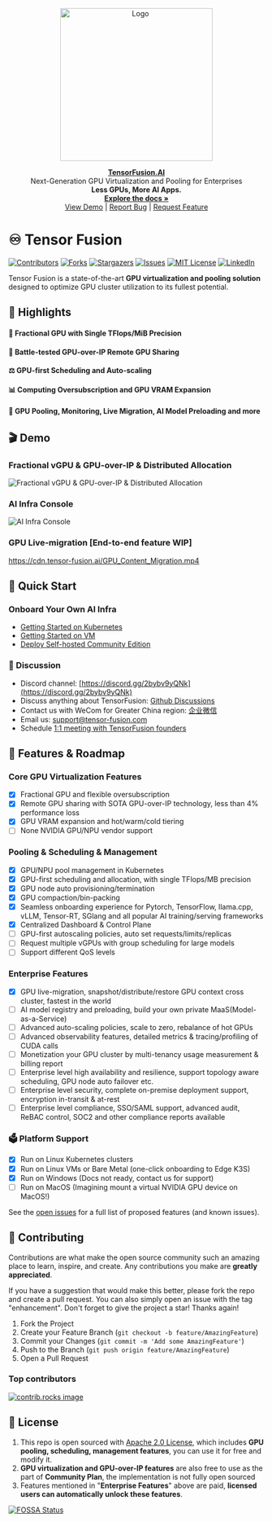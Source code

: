 <p align="center"><a href="javascript:void(0);" target="_blank" rel="noreferrer"><img width="300" src="https://cdn.tensor-fusion.ai/tensor-fusion.png" alt="Logo"></a></p>

<p align="center">
    <strong><a href="https://tensor-fusion.ai" target="_blank">TensorFusion.AI</a></strong><br/>Next-Generation GPU Virtualization and Pooling for Enterprises<br><b>Less GPUs, More AI Apps.</b>
    <br />
    <a href="https://tensor-fusion.ai/guide/overview"><strong>Explore the docs »</strong></a>
    <br />
    <a href="https://tensor-fusion.ai/guide/overview">View Demo</a>
    |
    <a href="https://github.com/preciouscust/tensor-fusion/issues/new?labels=bug&template=bug-report---.md">Report Bug</a>
    |
    <a href="https://github.com/preciouscust/tensor-fusion/issues/new?labels=enhancement&template=feature-request---.md">Request Feature</a>
  </p>


# ♾️ Tensor Fusion

[![Contributors][contributors-shield]][contributors-url]
[![Forks][forks-shield]][forks-url]
[![Stargazers][stars-shield]][stars-url]
[![Issues][issues-shield]][issues-url]
[![MIT License][license-shield]][license-url]
[![LinkedIn][linkedin-shield]][linkedin-url]

Tensor Fusion is a state-of-the-art **GPU virtualization and pooling solution** designed to optimize GPU cluster utilization to its fullest potential.

## 🌟 Highlights

#### 📐 Fractional GPU with Single TFlops/MiB Precision
#### 🔄 Battle-tested GPU-over-IP Remote GPU Sharing 
#### ⚖️ GPU-first Scheduling and Auto-scaling
#### 📊 Computing Oversubscription and GPU VRAM Expansion
#### 🛫 GPU Pooling, Monitoring, Live Migration, AI Model Preloading and more

## 🎬 Demo

### Fractional vGPU & GPU-over-IP & Distributed Allocation

![Fractional vGPU & GPU-over-IP & Distributed Allocation](https://cdn.tensor-fusion.ai//demo/overall-demo.gif)


### AI Infra Console

![AI Infra Console](https://cdn.tensor-fusion.ai//demo/ai-infra-console.gif)

### GPU Live-migration [End-to-end feature WIP]

https://cdn.tensor-fusion.ai/GPU_Content_Migration.mp4

## 🚀 Quick Start

### Onboard Your Own AI Infra

- [Getting Started on Kubernetes](https://tensor-fusion.ai/guide/deployment-k8s)
- [Getting Started on VM](https://tensor-fusion.ai/guide/deployment-vm)
- [Deploy Self-hosted Community Edition](https://tensor-fusion.ai/guide/self-host)

<!-- (TODO: Asciinema) -->

<!-- ### Playground

- Explore the demo account: [Demo Console - Working in progress](https://app.tensor-fusion.ai?hint=demo) -->

### 💬 Discussion

- Discord channel: [https://discord.gg/2bybv9yQNk](https://discord.gg/2bybv9yQNk)
- Discuss anything about TensorFusion: [Github Discussions](https://github.com/preciouscust/tensor-fusion/discussions)
- Contact us with WeCom for Greater China region: [企业微信](https://work.weixin.qq.com/ca/cawcde42751d9f6a29) 
- Email us: [support@tensor-fusion.com](mailto:support@tensor-fusion.com)
- Schedule [1:1 meeting with TensorFusion founders](https://tensor-fusion.ai/book-demo)


## 🔮 Features & Roadmap

### Core GPU Virtualization Features

- [x] Fractional GPU and flexible oversubscription
- [x] Remote GPU sharing with SOTA GPU-over-IP technology, less than 4% performance loss
- [x] GPU VRAM expansion and hot/warm/cold tiering
- [ ] None NVIDIA GPU/NPU vendor support

### Pooling & Scheduling & Management

- [x] GPU/NPU pool management in Kubernetes
- [x] GPU-first scheduling and allocation, with single TFlops/MB precision
- [x] GPU node auto provisioning/termination
- [x] GPU compaction/bin-packing
- [x] Seamless onboarding experience for Pytorch, TensorFlow, llama.cpp, vLLM, Tensor-RT, SGlang and all popular AI training/serving frameworks
- [x] Centralized Dashboard & Control Plane
- [ ] GPU-first autoscaling policies, auto set requests/limits/replicas
- [ ] Request multiple vGPUs with group scheduling for large models
- [ ] Support different QoS levels

### Enterprise Features

- [x] GPU live-migration, snapshot/distribute/restore GPU context cross cluster, fastest in the world
- [ ] AI model registry and preloading, build your own private MaaS(Model-as-a-Service)
- [ ] Advanced auto-scaling policies, scale to zero, rebalance of hot GPUs
- [ ] Advanced observability features, detailed metrics & tracing/profiling of CUDA calls
- [ ] Monetization your GPU cluster by multi-tenancy usage measurement & billing report
- [ ] Enterprise level high availability and resilience, support topology aware scheduling, GPU node auto failover etc.
- [ ] Enterprise level security, complete on-premise deployment support, encryption in-transit & at-rest
- [ ] Enterprise level compliance, SSO/SAML support, advanced audit, ReBAC control, SOC2 and other compliance reports available

### 🗳️ Platform Support

- [x] Run on Linux Kubernetes clusters
- [x] Run on Linux VMs or Bare Metal (one-click onboarding to Edge K3S)
- [x] Run on Windows (Docs not ready, contact us for support)
- [ ] Run on MacOS (Imagining mount a virtual NVIDIA GPU device on MacOS!)

See the [open issues](https://github.com/preciouscust/tensor-fusion/issues) for a full list of proposed features (and known issues).

## 🙏 Contributing

Contributions are what make the open source community such an amazing place to learn, inspire, and create. Any contributions you make are **greatly appreciated**.

If you have a suggestion that would make this better, please fork the repo and create a pull request. You can also simply open an issue with the tag "enhancement".
Don't forget to give the project a star! Thanks again!

1. Fork the Project
2. Create your Feature Branch (`git checkout -b feature/AmazingFeature`)
3. Commit your Changes (`git commit -m 'Add some AmazingFeature'`)
4. Push to the Branch (`git push origin feature/AmazingFeature`)
5. Open a Pull Request

### Top contributors

<a href="https://github.com/preciouscust/tensor-fusion/graphs/contributors">
  <img src="https://contrib.rocks/image?repo=NexusGPU/tensor-fusion" alt="contrib.rocks image" />
</a>

<!-- LICENSE -->
## 🔷 License

1. This repo is open sourced with [Apache 2.0 License](./LICENSE), which includes **GPU pooling, scheduling, management features**, you can use it for free and modify it.
2. **GPU virtualization and GPU-over-IP features** are also free to use as the part of **Community Plan**, the implementation is not fully open sourced
3. Features mentioned in "**Enterprise Features**" above are paid, **licensed users can automatically unlock these features**.

[![FOSSA Status](https://app.fossa.com/api/projects/git%2Bgithub.com%2FNexusGPU%2Ftensor-fusion.svg?type=large&issueType=license)](https://app.fossa.com/projects/git%2Bgithub.com%2FNexusGPU%2Ftensor-fusion?ref=badge_large&issueType=license)

<!-- MARKDOWN LINKS & IMAGES -->
<!-- https://www.markdownguide.org/basic-syntax/#reference-style-links -->
[contributors-shield]: https://img.shields.io/github/contributors/NexusGPU/tensor-fusion.svg?style=for-the-badge
[contributors-url]: https://github.com/preciouscust/tensor-fusion/graphs/contributors
[forks-shield]: https://img.shields.io/github/forks/NexusGPU/tensor-fusion.svg?style=for-the-badge
[forks-url]: https://github.com/preciouscust/tensor-fusion/network/members
[stars-shield]: https://img.shields.io/github/stars/NexusGPU/tensor-fusion.svg?style=for-the-badge
[stars-url]: https://github.com/preciouscust/tensor-fusion/stargazers
[issues-shield]: https://img.shields.io/github/issues/NexusGPU/tensor-fusion.svg?style=for-the-badge
[issues-url]: https://github.com/preciouscust/tensor-fusion/issues
[license-shield]: https://img.shields.io/github/license/NexusGPU/tensor-fusion.svg?style=for-the-badge
[license-url]: https://github.com/preciouscust/tensor-fusion/blob/master/LICENSE
[linkedin-shield]: https://img.shields.io/badge/-LinkedIn-black.svg?style=for-the-badge&logo=linkedin&colorB=555
[linkedin-url]: https://www.linkedin.com/company/tensor-fusion/about

